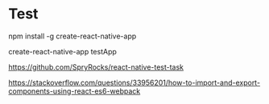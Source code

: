# Test
npm install -g create-react-native-app

create-react-native-app testApp

https://github.com/SpryRocks/react-native-test-task

https://stackoverflow.com/questions/33956201/how-to-import-and-export-components-using-react-es6-webpack
